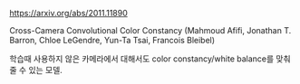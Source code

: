 https://arxiv.org/abs/2011.11890

Cross-Camera Convolutional Color Constancy (Mahmoud Afifi, Jonathan T. Barron, Chloe LeGendre, Yun-Ta Tsai, Francois Bleibel)

학습때 사용하지 않은 카메라에서 대해서도 color constancy/white balance를 맞춰줄 수 있는 모델.